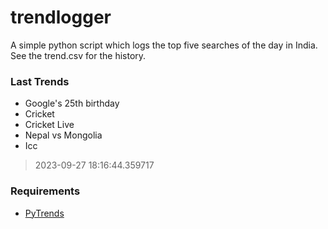 # trendlogger
A simple python script which logs the top five searches of the day in India.<br>See the trend.csv for the history.<br>

<!-- Last Trends -->
### Last Trends
* Google's 25th birthday
* Cricket
* Cricket Live
* Nepal vs Mongolia
* Icc
> 2023-09-27 18:16:44.359717

<!-- Requirements -->
### Requirements
* [PyTrends](https://github.com/dreyco676/pytrends)
